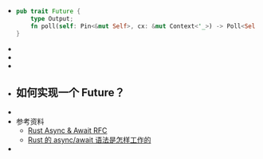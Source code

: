 - ```rust
  pub trait Future {
      type Output;
      fn poll(self: Pin<&mut Self>, cx: &mut Context<'_>) -> Poll<Self::Output>;
  }
  ```
-
-
-
- 如何实现一个 Future？
	-
-
- 参考资料
	- [Rust Async & Await RFC](https://github.com/rust-lang/rfcs/blob/master/text/2394-async_await.md)
	- [Rust 的 async/await 语法是怎样工作的](https://ipotato.me/article/70)
-